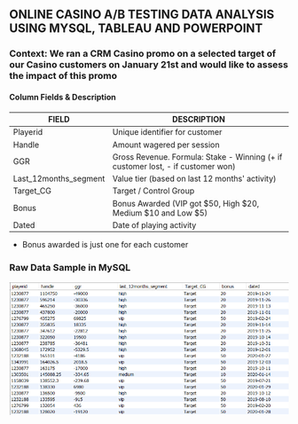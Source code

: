 ## ONLINE CASINO A/B TESTING DATA ANALYSIS USING MYSQL, TABLEAU AND POWERPOINT

### Context: We ran a CRM Casino promo on a selected target of our Casino customers on January 21st and would like to assess the impact of this promo

#### Column Fields & Description

|   FIELD    |    DESCRIPTION    |
| -----------|-------------------|
|  Playerid  |   Unique identifier for customer |
|  Handle    |   Amount wagered per session  |
|  GGR       | Gross Revenue. Formula: Stake - Winning (+ if customer lost, - if customer won)|
|Last_12months_segment| Value tier (based on last 12 months' activity)|
| Target_CG | Target / Control Group|
| Bonus | Bonus Awarded (VIP got $50, High $20, Medium $10 and Low $5) |
| Dated | Date of playing activity |

* Bonus awarded is just one for each customer

### Raw Data Sample in MySQL

![Casino Raw Image](casino_raw.PNG)




